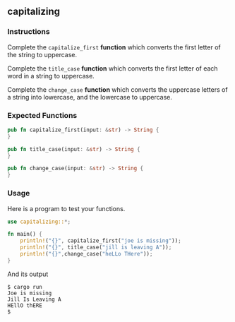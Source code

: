 ## capitalizing

### Instructions

Complete the `capitalize_first` **function** which converts the first letter of the string to uppercase.

Complete the `title_case` **function** which converts the first letter of each word in a string to uppercase.

Complete the `change_case` **function** which converts the uppercase letters of a string into lowercase, and the lowercase to uppercase.

### Expected Functions

```rust
pub fn capitalize_first(input: &str) -> String {
}

pub fn title_case(input: &str) -> String {
}

pub fn change_case(input: &str) -> String {
}
```

### Usage

Here is a program to test your functions.

```rust
use capitalizing::*;

fn main() {
    println!("{}", capitalize_first("joe is missing"));
    println!("{}", title_case("jill is leaving A"));
    println!("{}",change_case("heLLo THere"));
}
```

And its output

```consoole
$ cargo run
Joe is missing
Jill Is Leaving A
HEllO thERE
$
```
